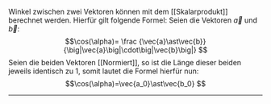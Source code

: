 Winkel zwischen zwei Vektoren können mit dem [[Skalarprodukt]] berechnet werden. Hierfür gilt folgende Formel:
Seien die Vektoren $\vec{a}$ und $\vec{b}$:
$$\cos(\alpha)=
\frac
{\vec{a}\ast\vec{b}}
{\big|\vec{a}\big|\cdot\big|\vec{b}\big|}
$$
Seien die beiden Vektoren [[Normiert]], so ist die Länge dieser beiden jeweils identisch zu $1$, somit lautet die Formel hierfür nun:
$$\cos(\alpha)=\vec{a_0}\ast\vec{b_0}
$$

---
